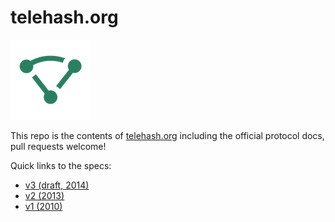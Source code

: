 telehash.org
============

![logo](logo/mesh-logo-128.png)

This repo is the contents of [telehash.org](http://telehash.org) including the official protocol docs, pull requests welcome!

Quick links to the specs:

* [v3 (draft, 2014)](v3/)
* [v2 (2013)](v2/)
* [v1 (2010)](v1/)
